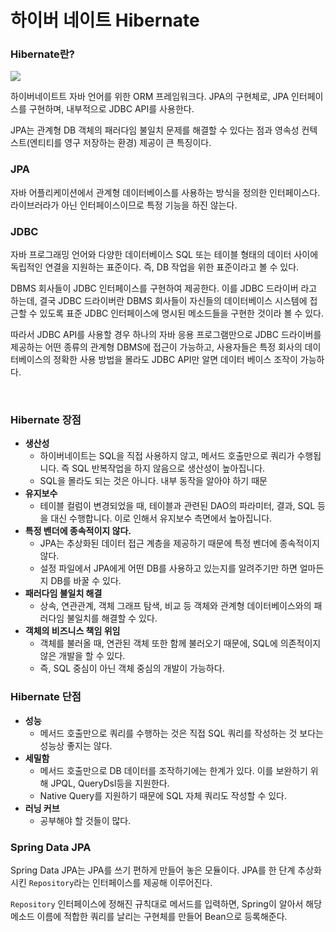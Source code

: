 # 하이버 네이트 Hibernate

### Hibernate란?

![](https://user-images.githubusercontent.com/48986787/130643074-1e9bc19b-c81a-42d4-bfaf-921ef8e4bd9f.png)

하이버네이트트 자바 언어를 위한 ORM 프레임워크다. JPA의 구현체로, JPA 인터페이스를 구현하며, 내부적으로 JDBC API를 사용한다.  
  
JPA는 관계형 DB 객체의 패러다임 불일치 문제를 해결할 수 있다는 점과 영속성 컨텍스트(엔티티를 영구 저장하는 환경) 제공이 큰 특징이다.


### JPA

자바 어플리케이션에서 관계형 데이터베이스를 사용하는 방식을 정의한 인터페이스다. 라이브러라가 아닌 인터페이스이므로 특정 기능을 하진 않는다.

### JDBC
자바 프로그래밍 언어와 다양한 데이터베이스 SQL 또는 테이블 형태의 데이터 사이에 독립적인 연결을 지원하는 표준이다. 즉, DB 작업을 위한 표준이라고 볼 수 있다.
  
DBMS 회사들이 JDBC 인터페이스를 구현하여 제공한다. 이를 JDBC 드라이버 라고 하는데, 결국 JDBC 드라이버란 DBMS 회사들이 자신들의 데이터베이스 시스템에 접근할 수 있도록 표준 JDBC 인터페이스에 명시된 메소드들을 구현한 것이라 볼 수 있다.  
  
따라서 JDBC API를 사용할 경우 하나의 자바 응용 프로그램만으로 JDBC 드라이버를 제공하는 어떤 종류의 관계형 DBMS에 접근이 가능하고, 사용자들은 특정 회사의 데이터베이스의 정확한 사용 방법을 몰라도 JDBC API만 알면 데이터 베이스 조작이 가능하다.

<br>

### Hibernate 장점

- **생산성**
  - 하이버네이트는 SQL을 직접 사용하지 않고, 메서드 호출만으로 쿼리가 수행됩니다. 즉 SQL 반복작업을 하지 않음으로 생산성이 높아집니다.
  - SQL을 몰라도 되는 것은 아니다. 내부 동작을 알아야 하기 때문
- **유지보수**
  - 테이블 컬럼이 변경되었을 때, 테이블과 관련된 DAO의 파라미터, 결과, SQL 등을 대신 수행합니다. 이로 인해서 유지보수 측면에서 높아집니다.
- **특정 벤더에 종속적이지 않다.**
  - JPA는 추상화된 데이터 접근 계층을 제공하기 때문에 특정 벤더에 종속적이지 않다.
  - 설정 파일에서 JPA에게 어떤 DB를 사용하고 있는지를 알려주기만 하면 얼마든지 DB를 바꿀 수 있다.
- **패러다임 불일치 해결**
  - 상속, 연관관계, 객체 그래프 탐색, 비교 등 객체와 관계형 데이터베이스와의 패러다임 불일치를 해결할 수 있다.
- **객체의 비즈니스 책임 위임**
  - 객체를 불러올 때, 연관된 객체 또한 함께 불러오기 때문에, SQL에 의존적이지 않은 개발을 할 수 있다.
  - 즉, SQL 중심이 아닌 객체 중심의 개발이 가능하다.

### Hibernate 단점
- **성능**
  - 메서드 호출만으로 쿼리를 수행하는 것은 직접 SQL 쿼리를 작성하는 것 보다는 성능상 좋지는 않다.
- **세밀함**
  - 메서드 호출만으로 DB 데이터를 조작하기에는 한계가 있다. 이를 보완하기 위해 JPQL, QueryDsl등을 지원한다.
  - Native Query를 지원하기 때문에 SQL 자체 쿼리도 작성할 수 있다.
- **러닝 커브**
  - 공부해야 할 것들이 많다.

### Spring Data JPA

Spring Data JPA는 JPA를 쓰기 편하게 만들어 놓은 모듈이다. JPA를 한 단계 추상화 시킨 `Repository`라는 인터페이스를 제공해 이루어진다. 
  
`Repository` 인터페이스에 정해진 규칙대로 메서드를 입력하면, Spring이 알아서 해당 메소드 이름에 적합한 쿼리를 날리는 구현체를 만들어 Bean으로 등록해준다.